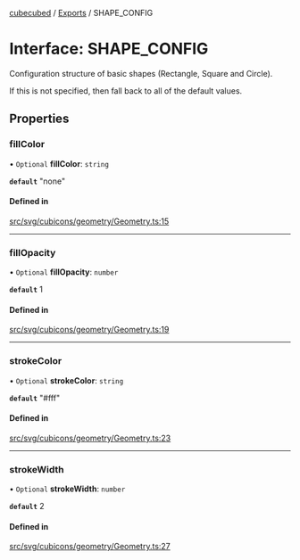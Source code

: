 [cubecubed](/reference/README.md) / [Exports](/reference/modules.md) / SHAPE\_CONFIG

# Interface: SHAPE\_CONFIG

Configuration structure of basic shapes (Rectangle, Square and Circle).

If this is not specified, then fall back to all of the default values.

## Properties

### fillColor

• `Optional` **fillColor**: `string`

**`default`** "none"

#### Defined in

[src/svg/cubicons/geometry/Geometry.ts:15](https://github.com/imaphatduc/cubecubed/blob/4495c75/src/svg/cubicons/geometry/Geometry.ts#L15)

___

### fillOpacity

• `Optional` **fillOpacity**: `number`

**`default`** 1

#### Defined in

[src/svg/cubicons/geometry/Geometry.ts:19](https://github.com/imaphatduc/cubecubed/blob/4495c75/src/svg/cubicons/geometry/Geometry.ts#L19)

___

### strokeColor

• `Optional` **strokeColor**: `string`

**`default`** "#fff"

#### Defined in

[src/svg/cubicons/geometry/Geometry.ts:23](https://github.com/imaphatduc/cubecubed/blob/4495c75/src/svg/cubicons/geometry/Geometry.ts#L23)

___

### strokeWidth

• `Optional` **strokeWidth**: `number`

**`default`** 2

#### Defined in

[src/svg/cubicons/geometry/Geometry.ts:27](https://github.com/imaphatduc/cubecubed/blob/4495c75/src/svg/cubicons/geometry/Geometry.ts#L27)
